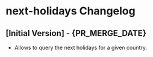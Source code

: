 # next-holidays Changelog

## [Initial Version] - {PR_MERGE_DATE}

- Allows to query the next holidays for a given country.
